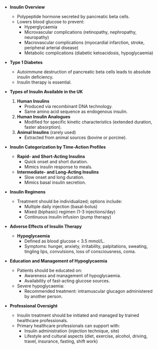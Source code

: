 - **Insulin Overview**
  - Polypeptide hormone secreted by pancreatic beta cells.
  - Lowers blood glucose to prevent:
    - Hyperglycaemia
    - Microvascular complications (retinopathy, nephropathy, neuropathy)
    - Macrovascular complications (myocardial infarction, stroke, peripheral arterial disease)
    - Metabolic complications (diabetic ketoacidosis, hypoglycaemia)

- **Type 1 Diabetes**
  - Autoimmune destruction of pancreatic beta cells leads to absolute insulin deficiency.
  - Insulin therapy is essential.

- **Types of Insulin Available in the UK**
  1. **Human Insulins**
     - Produced via recombinant DNA technology.
     - Same amino acid sequence as endogenous insulin.
  2. **Human Insulin Analogues**
     - Modified for specific kinetic characteristics (extended duration, faster absorption).
  3. **Animal Insulins** (rarely used)
     - Extracted from animal sources (bovine or porcine).

- **Insulin Categorization by Time-Action Profiles**
  - **Rapid- and Short-Acting Insulins**
    - Quick onset and short duration.
    - Mimics insulin response to meals.
  - **Intermediate- and Long-Acting Insulins**
    - Slow onset and long duration.
    - Mimics basal insulin secretion.

- **Insulin Regimens**
  - Treatment should be individualized; options include:
    - Multiple daily injection (basal-bolus)
    - Mixed (biphasic) regimen (1-3 injections/day)
    - Continuous insulin infusion (pump therapy)

- **Adverse Effects of Insulin Therapy**
  - **Hypoglycaemia**
    - Defined as blood glucose < 3.5 mmol/L.
    - Symptoms: hunger, anxiety, irritability, palpitations, sweating, tingling lips, convulsions, loss of consciousness, coma.
  
- **Education and Management of Hypoglycaemia**
  - Patients should be educated on:
    - Awareness and management of hypoglycaemia.
    - Availability of fast-acting glucose sources.
  - Severe hypoglycaemia:
    - Recommended treatment: intramuscular glucagon administered by another person.

- **Professional Oversight**
  - Insulin treatment should be initiated and managed by trained healthcare professionals.
  - Primary healthcare professionals can support with:
    - Insulin administration (injection technique, site)
    - Lifestyle and cultural aspects (diet, exercise, alcohol, driving, travel, insurance, fasting, shift work)